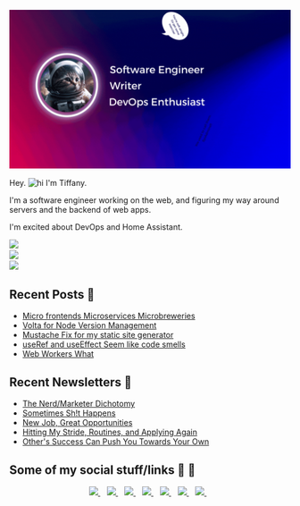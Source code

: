<p align='center'>
  <img src="assets/banner-gif.gif">
</p>

Hey. <img src="https://user-images.githubusercontent.com/1303154/88677602-1635ba80-d120-11ea-84d8-d263ba5fc3c0.gif" width="21px" height="16px" alt="hi"> I'm Tiffany.

I'm a software engineer working on the web, and figuring my way around servers and the backend of web apps.

I'm excited about DevOps and Home Assistant.


<!--[![Top Langs](https://github-readme-stats.vercel.app/api/top-langs/?username=twhite96&hide=html&layout=compact&theme=buefy)](https://github.com/twhite96/github-readme-stats)-->



<picture>
<source 
  srcset="https://github-readme-stats.vercel.app/api/top-langs/?username=twhite96&hide=html&layout=compact&theme=buefy"
  media="(prefers-color-scheme: light)"
/>
<source
  srcset="https://github-readme-stats.vercel.app/api/top-langs/?username=twhite96&hide=html&layout=compact&theme=jolly"
  media="(prefers-color-scheme: dark), (prefers-color-scheme: no-preference)"
/>
<img src="https://github-readme-stats.vercel.app/api/top-langs/?username=twhite96&hide=html&layout=compact&theme=buefy" />
</picture>
<br />
<picture>
<source 
  srcset="https://github-readme-stats.vercel.app/api?username=twhite96&show_icons=true&count_private=true&theme=buefy"
  media="(prefers-color-scheme: light)"
/>
<source
  srcset="https://github-readme-stats.vercel.app/api?username=twhite96&show_icons=true&count_private=true&theme=jolly"
  media="(prefers-color-scheme: dark), (prefers-color-scheme: no-preference)"
/>
<img src="https://github-readme-stats.vercel.app/api?username=twhite96&show_icons=true&count_private=true&theme=buefy" />
</picture>
<br />

<picture>
<source 
  srcset="https://github-readme-stats.vercel.app/api/wakatime?username=tiff&theme=buefy"
  media="(prefers-color-scheme: light)"
/>
<source
  srcset="https://github-readme-stats.vercel.app/api/wakatime?username=tiff&theme=jolly"
  media="(prefers-color-scheme: dark), (prefers-color-scheme: no-preference)"
/>
<img src="https://github-readme-stats.vercel.app/api/wakatime?username=tiff&theme=buefy" />
</picture>

## Recent Posts 📝

<!--START_SECTION:feed-->
* [Micro frontends Microservices Microbreweries](https:&#x2F;&#x2F;www.tiffanywhite.dev&#x2F;shorts&#x2F;micro-frontends&#x2F;)
* [Volta for Node Version Management](https:&#x2F;&#x2F;www.tiffanywhite.dev&#x2F;shorts&#x2F;volta-for-node-version-management&#x2F;)
* [Mustache Fix for my static site generator](https:&#x2F;&#x2F;www.tiffanywhite.dev&#x2F;shorts&#x2F;mustache-fix-for-my-static-site-generator&#x2F;)
* [useRef and useEffect Seem like code smells](https:&#x2F;&#x2F;www.tiffanywhite.dev&#x2F;shorts&#x2F;useref-and-useeffect-seem-like-code-smells&#x2F;)
* [Web Workers What](https:&#x2F;&#x2F;www.tiffanywhite.dev&#x2F;shorts&#x2F;web-workers-what&#x2F;)
<!--END_SECTION:feed-->

## Recent Newsletters 📰

<!--START_SECTION:newsletters-->
* [The Nerd&#x2F;Marketer Dichotomy](https:&#x2F;&#x2F;news.tiffanywhite.dev&#x2F;archive&#x2F;the-nerdmarketer-dichotomy&#x2F;)
* [Sometimes Sh!t Happens](https:&#x2F;&#x2F;news.tiffanywhite.dev&#x2F;archive&#x2F;sometimes-sht-happens&#x2F;)
* [New Job, Great Opportunities](https:&#x2F;&#x2F;news.tiffanywhite.dev&#x2F;archive&#x2F;new-job-great-opportunities&#x2F;)
* [Hitting My Stride, Routines, and Applying Again](https:&#x2F;&#x2F;news.tiffanywhite.dev&#x2F;archive&#x2F;hitting-my-stride-routines-and-applying-again&#x2F;)
* [Other&#39;s Success Can Push You Towards Your Own](https:&#x2F;&#x2F;news.tiffanywhite.dev&#x2F;archive&#x2F;others-success-can-push-you-towards-your-own&#x2F;)
<!--END_SECTION:newsletters-->

## Some of my social stuff/links 🔗 💬

<p align='center'>
  <a href="https://www.linkedin.com/in/tiffanyrwhite">
    <img src="https://img.shields.io/badge/linkedin-%230077B5.svg?&style=for-the-badge&logo=linkedin&logoColor=white" />
  </a>&nbsp;&nbsp;
  <a href="https://stackoverflow.com/story/tiffanywhitedev">
    <img src="https://img.shields.io/badge/Stack_Overflow-FE7A16?style=for-the-badge&logo=stack-overflow&logoColor=white">
  </a>&nbsp;&nbsp;
  <a href="http://tiffanywhite.live">
    <img src="https://img.shields.io/badge/Twitch-9146FF?style=for-the-badge&logo=twitch&logoColor=white" />
  </a>&nbsp;&nbsp;
  <a href="https://www.youtube.com/user/trwhitenontrad/featured">
    <img src="https://img.shields.io/badge/YouTube-FF0000?style=for-the-badge&logo=youtube&logoColor=white" />
  </a>&nbsp;&nbsp;
  
  <a href="https://dev.to/tiffany">
    <img src="https://img.shields.io/badge/dev.to-0A0A0A?style=for-the-badge&logo=devdotto&logoColor=white" />
  </a>&nbsp;&nbsp;
  <a href="https://www.freecodecamp.org/tiffanywhitedev">
    <img src="https://img.shields.io/badge/free%20code%20camp-27273D?style=for-the-badge&logo=freecodecamp&logoColor=white" />
  </a>&nbsp;&nbsp;
  <a href="https://wakatime/tiff">
    <img src="https://wakatime.com/badge/user/35a1c519-3817-40c1-9c97-00e108889072.svg?style=for-the-badge" />
  </a>&nbsp;&nbsp;

</p>
